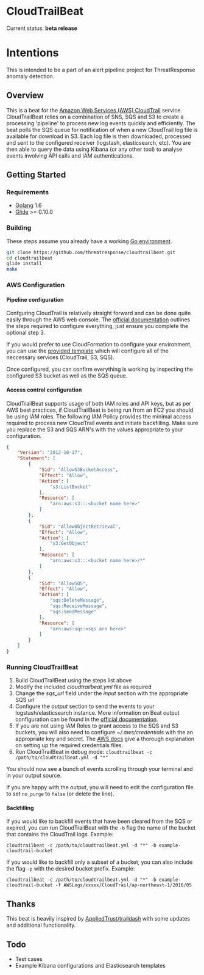 # CloudTrailBeat
Current status: **beta release**

# Intentions

This is intended to be a part of an alert pipeline project for ThreatResponse anomaly detection.

## Overview
This is a beat for the [Amazon Web Services (AWS) CloudTrail](https://aws.amazon.com/cloudtrail/) service.  CloudTrailBeat relies on a combination of SNS, SQS and S3 to create a processing 'pipeline' to process new log events quickly and efficiently.  The beat polls the SQS queue for notification of when a new CloudTrail log file is available for download in S3.  Each log file is then downloaded, processed and sent to the configured receiver (logstash, elasticsearch, etc).  You are then able to query the data using Kibana (or any other tool) to analyse events involving API calls and IAM authentications.

## Getting Started
### Requirements
* [Golang](https://golang.org/dl/) 1.6
* [Glide](https://github.com/Masterminds/glide) >= 0.10.0

### Building
These steps assume you already have a working [Go environment](https://golang.org/doc/install).

```bash
git clone https://github.com/threatresponse/cloudtrailbeat.git
cd cloudtrailbeat
glide install
make
```

### AWS Configuration
#### Pipeline configuration
Confguring CloudTrail is relatively straight forward and can be done quite easily through the AWS web console.  The [official documentation](http://docs.aws.amazon.com/awscloudtrail/latest/userguide/cloudtrail-create-and-update-a-trail.html) outlines the steps required to configure everything, just ensure you complete the optional step 3.

If you would prefer to use CloudFormation to configure your environment, you can use the [provided template](conf/cloudtrail_cf.template) which will configure all of the neccessary services (CloudTrail, S3, SQS).   

Once configured, you can confirm everything is working by inspecting the configured S3 bucket as well as the SQS queue.

#### Access control configuration
CloudTrailBeat supports usage of both IAM roles and API keys, but as per AWS best practices, if CloudTrailBeat is being run from an EC2 you should be using IAM roles.  The following IAM Policy provides the minimal access required to process new CloudTrail events and initiate backfilling.  Make sure you replace the S3 and SQS ARN's with the values appropriate to your configuration.

```JSON
{
    "Version": "2012-10-17",
    "Statement": [
        {
            "Sid": "AllowS3BucketAccess",
            "Effect": "Allow",
            "Action": [
                "s3:ListBucket"
            ],
            "Resource": [
                "arn:aws:s3:::<bucket name here>"
            ]
        },
        {
            "Sid": "AllowObjectRetrieval",
            "Effect": "Allow",
            "Action": [
                "s3:GetObject"
            ],
            "Resource": [
                "arn:aws:s3:::<bucket name here>/*"
            ]
        },
        {
            "Sid": "AllowSQS",
            "Effect": "Allow",
            "Action": [
                "sqs:DeleteMessage",
                "sqs:ReceiveMessage",
                "sqs:SendMessage"
            ],
            "Resource": [
                "arn:aws:sqs:<sqs arn here>"
            ]
        }
    ]
}
```

### Running CloudTrailBeat
1. Build CloudTrailBeat using the steps list above
2. Modify the included *cloudtrailbeat.yml* file as required
  1. Change the *sqs_url* field under the *input* section with the appropriate SQS url
  2. Configure the *output* section to send the events to your logstash/elasticsearch instance.  More information on Beat output configuration can be found in the [official documentation](https://www.elastic.co/guide/en/beats/filebeat/current/filebeat-configuration-details.html).
3. If you are not using IAM Roles to grant access to the SQS and S3 buckets, you will also need to configure *~/.aws/credentials* with the an appropriate key and secret.  The [AWS docs](http://docs.aws.amazon.com/cli/latest/userguide/cli-chap-getting-started.html#cli-config-files) give a thorough explanation on setting up the required credentials files.
4. Run CloudTrailBeat in debug mode: `cloudtrailbeat -c /path/to/cloudtrailbeat.yml -d "*"`

You should now see a bunch of events scrolling through your terminal and in your output source.

If you are happy with the output, you will need to edit the configuration file to set `no_purge` to `false` (or delete the line).

#### Backfilling
If you would like to backfill events that have been cleared from the SQS or expired, you can run CloudTrailBeat with the `-b` flag the name of the bucket that contains the CloudTrail logs.  Example:

`cloudtrailbeat -c /path/to/cloudtrailbeat.yml -d "*" -b example-cloudtrail-bucket`

If you would like to backfill only a subset of a bucket, you can also include the flag `-p` with the desired bucket prefix.  Example:

`cloudtrailbeat -c /path/to/cloudtrailbeat.yml -d "*" -b example-cloudtrail-bucket -f AWSLogs/xxxxx/CloudTrail/ap-northeast-1/2016/05`

## Thanks
This beat is heavily inspired by [AppliedTrust/traildash](https://github.com/AppliedTrust/traildash) with some updates and additional functionality.

## Todo
- Test cases
- Example Kibana configurations and Elasticsearch templates
